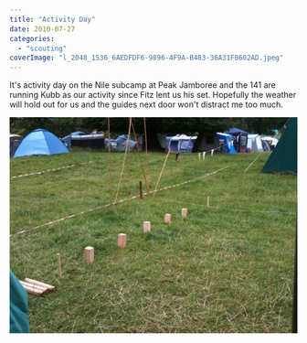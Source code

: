 ```yaml
---
title: "Activity Day"
date: 2010-07-27
categories: 
  - "scouting"
coverImage: "l_2048_1536_6AEDFDF6-9896-4F9A-B483-36A31F0602AD.jpeg"
---
```


It's activity day on the Nile subcamp at Peak Jamboree and the 141 are running Kubb as our activity since Fitz lent us his set. Hopefully the weather will hold out for us and the guides next door won't distract me too much.

[![](images/l_2048_1536_6AEDFDF6-9896-4F9A-B483-36A31F0602AD.jpeg)](http://www.davelodwig.co.uk/wp-content/uploads/2010/07/l_2048_1536_6AEDFDF6-9896-4F9A-B483-36A31F0602AD.jpeg)

